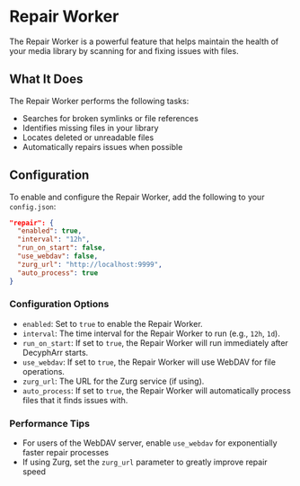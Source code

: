 # Repair Worker

The Repair Worker is a powerful feature that helps maintain the health of your media library by scanning for and fixing issues with files.

## What It Does

The Repair Worker performs the following tasks:

- Searches for broken symlinks or file references
- Identifies missing files in your library
- Locates deleted or unreadable files
- Automatically repairs issues when possible

## Configuration

To enable and configure the Repair Worker, add the following to your `config.json`:

```json
"repair": {
  "enabled": true,
  "interval": "12h",
  "run_on_start": false,
  "use_webdav": false,
  "zurg_url": "http://localhost:9999",
  "auto_process": true
}
```

### Configuration Options

- `enabled`: Set to `true` to enable the Repair Worker.
- `interval`: The time interval for the Repair Worker to run (e.g., `12h`, `1d`).
- `run_on_start`: If set to `true`, the Repair Worker will run immediately after DecyphArr starts.
- `use_webdav`: If set to `true`, the Repair Worker will use WebDAV for file operations.
- `zurg_url`: The URL for the Zurg service (if using).
- `auto_process`: If set to `true`, the Repair Worker will automatically process files that it finds issues with.


### Performance Tips
- For users of the WebDAV server, enable `use_webdav` for exponentially faster repair processes
- If using Zurg, set the `zurg_url` parameter to greatly improve repair speed